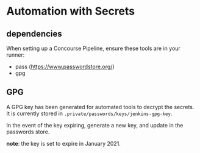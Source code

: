 # Automation with Secrets

## dependencies

When setting up a Concourse Pipeline, ensure these tools are in your runner:

- pass (<https://www.passwordstore.org/>)
- gpg

## GPG

A GPG key has been generated for automated tools to decrypt the secrets.
It is currently stored in `.private/passwords/keys/jenkins-gpg-key`.

In the event of the key expiring, generate a new key, and update in the passwords store.

**note**: the key is set to expire in January 2021.
